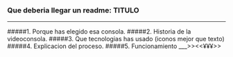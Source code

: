 ### **Que deberia llegar un readme: TITULO**
***
#####1. Porque has elegido esa consola.
#####2. Historia de la videoconsola.
#####3. Que tecnologias has usado (iconos mejor que texto)
#####4. Explicacion del proceso.
#####5. Funcionamiento
___>><<¥¥¥>>